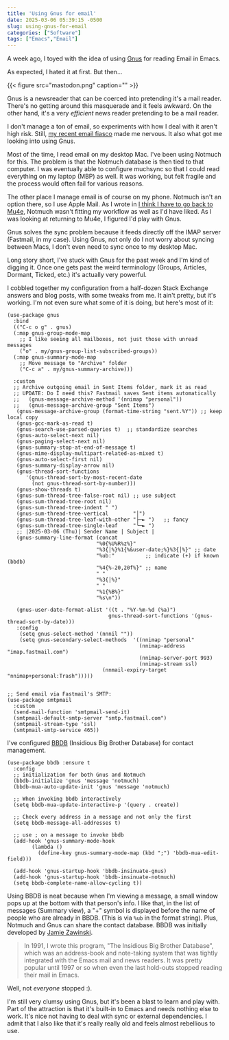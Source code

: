```yaml
---
title: 'Using Gnus for email'
date: 2025-03-06 05:39:15 -0500
slug: using-gnus-for-email
categories: ["Software"]
tags: ["Emacs","Email"]
---
```


A week ago, I toyed with the idea of using [Gnus](https://www.gnu.org/software/emacs/manual/html_node/gnus/index.html#SEC_Contents) for reading Email in Emacs.

As expected, I hated it at first. But then...

{{< figure src="mastodon.png" caption="" >}}

<!--more-->

Gnus is a newsreader that can be coerced into pretending it's a mail reader. There's no getting around this masquerade and it feels awkward. On the other hand, it's a very _efficient_ news reader pretending to be a mail reader.

I don't manage a ton of email, so experiments with how I deal with it aren't high risk. Still, [my recent email fiasco](http://localhost:1313/posts/2025/01/an-email-fiasco/) made me nervous. It also what got me looking into using Gnus. 

Most of the time, I read email on my desktop Mac. I've been using Notmuch for this. The problem is that the Notmuch database is then tied to that computer. I was eventually able to configure muchsync so that I could read everything on my laptop (MBP) as well. It was working, but felt fragile and the process would often fail for various reasons. 

The other place I manage email is of course on my phone. Notmuch isn't an option there, so I use Apple Mail. As I wrote in [I think I have to go back to Mu4e](http://localhost:1313/posts/2025/02/i-think-i-have-to-go-back-to-mu4e/), Notmuch wasn't fitting my workflow as well as I'd have liked. As I was looking at returning to Mu4e, I figured I'd play with Gnus. 

Gnus solves the sync problem because it feeds directly off the IMAP server (Fastmail, in my case). Using Gnus, not only do I not worry about syncing between Macs, I don't even need to sync once to my desktop Mac.

Long story short, I've stuck with Gnus for the past week and I'm kind of digging it. Once one gets past the weird terminology (Groups, Articles, Dormant, Ticked, etc.) it's actually very powerful.

I cobbled together my configuration from a half-dozen Stack Exchange answers and blog posts, with some tweaks from me. It ain't pretty, but it's working. I'm not even sure what some of it is doing, but here's most of it:

```emacs-lisp
(use-package gnus
  :bind
  (("C-c o g" . gnus)
  (:map gnus-group-mode-map
    ;; I like seeing all mailboxes, not just those with unread messages
	("o" . my/gnus-group-list-subscribed-groups))
  (:map gnus-summary-mode-map
    ;; Move message to "Archive" folder
	("C-c a" . my/gnus-summary-archive)))
 
  :custom
  ;; Archive outgoing email in Sent Items folder, mark it as read
  ;; UPDATE: Do I need this? Fastmail saves Sent items automatically
  ;;   (gnus-message-archive-method '(nnimap "personal"))
  ;;   (gnus-message-archive-group "Sent Items")
   (gnus-message-archive-group (format-time-string "sent.%Y")) ;; keep local copy
   (gnus-gcc-mark-as-read t)
   (gnus-search-use-parsed-queries t)  ;; standardize searches
   (gnus-auto-select-next nil)
   (gnus-paging-select-next nil)
   (gnus-summary-stop-at-end-of-message t)
   (gnus-mime-display-multipart-related-as-mixed t)
   (gnus-auto-select-first nil)
   (gnus-summary-display-arrow nil)
   (gnus-thread-sort-functions
      '(gnus-thread-sort-by-most-recent-date
        (not gnus-thread-sort-by-number)))
   (gnus-show-threads t)
   (gnus-sum-thread-tree-false-root nil) ;; use subject
   (gnus-sum-thread-tree-root nil)
   (gnus-sum-thread-tree-indent " ")
   (gnus-sum-thread-tree-vertical        "│")
   (gnus-sum-thread-tree-leaf-with-other "├─► ")   ;; fancy
   (gnus-sum-thread-tree-single-leaf     "╰─► ")
   ;; |2025-03-06 (Thu)| Sender Name | Subject |
   (gnus-summary-line-format (concat
                             "%0{%U%R%z%}"
                             "%3{│%}%1{%&user-date;%}%3{│%}" ;; date
                             "%ub:"          ;; indicate (+) if known (bbdb)
                             "%4{%-20,20f%}" ;; name
                             " "
                             "%3{│%}"
                             " "
                             "%1{%B%}"
                             "%s\n"))
   
   (gnus-user-date-format-alist '((t . "%Y-%m-%d (%a)")
                                 gnus-thread-sort-functions '(gnus-thread-sort-by-date)))
   :config
    (setq gnus-select-method '(nnnil ""))
    (setq gnus-secondary-select-methods  '((nnimap "personal"
	                                       (nnimap-address "imap.fastmail.com")
                                           (nnimap-server-port 993)
                                           (nnimap-stream ssl)
			                   (nnmail-expiry-target "nnimap+personal:Trash")))))


;; Send email via Fastmail's SMTP:
(use-package smtpmail
  :custom
  (send-mail-function 'smtpmail-send-it)
  (smtpmail-default-smtp-server "smtp.fastmail.com")
  (smtpmail-stream-type 'ssl)
  (smtpmail-smtp-service 465))

   ```
   
I've configured [BBDB](https://elpa.gnu.org/packages/bbdb.html) (Insidious Big Brother Database) for contact management.
   
```emacs-lisp
(use-package bbdb :ensure t
  :config
  ;; initialization for both Gnus and Notmuch
  (bbdb-initialize 'gnus 'message 'notmuch)
  (bbdb-mua-auto-update-init 'gnus 'message 'notmuch)

  ;; When invoking bbdb interactively
  (setq bbdb-mua-update-interactive-p '(query . create))

  ;; Check every address in a message and not only the first
  (setq bbdb-message-all-addresses t)

  ;; use ; on a message to invoke bbdb
  (add-hook 'gnus-summary-mode-hook
	    (lambda ()
	      (define-key gnus-summary-mode-map (kbd ";") 'bbdb-mua-edit-field)))

  (add-hook 'gnus-startup-hook 'bbdb-insinuate-gnus)
  (add-hook 'gnus-startup-hook 'bbdb-insinuate-notmuch)
  (setq bbdb-complete-name-allow-cycling t))

```

Using BBDB is neat because when I'm viewing a message, a small window pops up at the bottom with that person's info. I like that, in the list of messages (Summary view), a "+" symbol is displayed before the name of people who are already in BBDB. (This is via `%ub` in the format string). Plus, Notmuch and Gnus can share the contact database. BBDB was initially developed by [Jamie Zawinski](https://www.jwz.org/hacks/).

> In 1991, I wrote this program, "The Insidious Big Brother Database", which was an address-book and note-taking system that was tightly integrated with the Emacs mail and news readers. It was pretty popular until 1997 or so when even the last hold-outs stopped reading their mail in Emacs.

Well, not _everyone_ stopped :).

I'm still very clumsy using Gnus, but it's been a blast to learn and play with. Part of the attraction is that it's built-in to Emacs and needs nothing else to work. It's nice not having to deal with sync or external dependencies. I admit that I also like that it's really really old and feels almost rebellious to use.

